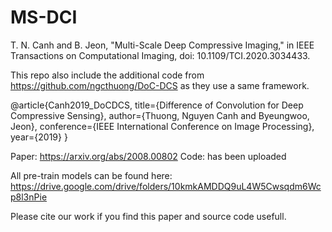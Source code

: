 # MS-DCI
T. N. Canh and B. Jeon, "Multi-Scale Deep Compressive Imaging," in IEEE Transactions on Computational Imaging, doi: 10.1109/TCI.2020.3034433.

This repo also include the additional code from https://github.com/ngcthuong/DoC-DCS as they use a same framework. 

@article{Canh2019_DoCDCS,
   title={Difference of Convolution for Deep Compressive Sensing},
   author={Thuong, Nguyen Canh and Byeungwoo, Jeon},
   conference={IEEE International Conference on Image Processing},
   year={2019}
 }

Paper: https://arxiv.org/abs/2008.00802
Code: has been uploaded 

All pre-train models can be found here: https://drive.google.com/drive/folders/10kmkAMDDQ9uL4W5Cwsqdm6Wcp8l3nPie

Please cite our work if you find this paper and source code usefull.
